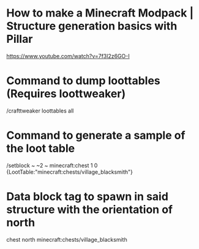 # How to make a Minecraft Modpack | Structure generation basics with Pillar
https://www.youtube.com/watch?v=7f3l2z6GO-I

# Command to dump loottables (Requires loottweaker)
/crafttweaker loottables all

# Command to generate a sample of the loot table
/setblock ~ ~2 ~ minecraft:chest 1 0 {LootTable:"minecraft:chests/village_blacksmith"}

# Data block tag to spawn in said structure with the orientation of north
chest north minecraft:chests/village_blacksmith
